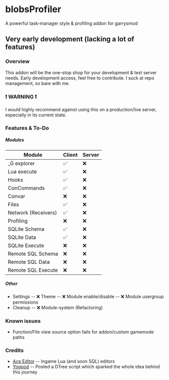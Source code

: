 # blobsProfiler
A powerful task-manager style &amp; profiling addon for garrysmod

## Very early development (lacking a lot of features)

### Overview
This addon will be the one-stop shop for your development & test server needs.
Early development access, feel free to contribute.
I suck at repo management, so bare with me.

### :exclamation: WARNING :exclamation:
I would highly recommend against using this on a production/live server, especially in its current state.

### Features & To-Do
##### Modules
| Module | Client | Server  |
| ------------ | ------------ | ------------ |
| _G explorer | :white_check_mark: | :x: |
| Lua execute | :white_check_mark: | :x: |
| Hooks | :white_check_mark: | :x: |
| ConCommands  | :white_check_mark: | :x: |
| Convar | :x: | :x: |
| Files | :white_check_mark: | :x: |
|  Network (Receivers)  | :white_check_mark: | :x: |
| Profiling | :x: | :x: |
| SQLite Schema | :white_check_mark: | :x: |
| SQLite Data | :white_check_mark: | :x: |
| SQLite Execute | :x: | :x: |
| Remote SQL Schema | :x: | :x: |
| Remote SQL Data | :x: | :x: |
| Remote SQL Execute | :x: | :x: |
##### Other
- Settings
-- :x: Theme
-- :x: Module enable/disable
-- :x: Module usergroup permissions
- Cleanup
-- :x: Module-system (Refactoring)

### Known issues
- Function/File view source option fails for addon/custom gamemode paths

### Credits
- [Ace Editor](https://ace.c9.io/ "Ace Editor")
-- Ingame Lua (and soon SQL) editors
- [Yogpod](https://github.com/Yogpod "Yogpod")
-- Posted a DTree script which sparked the whole idea behind this journey
